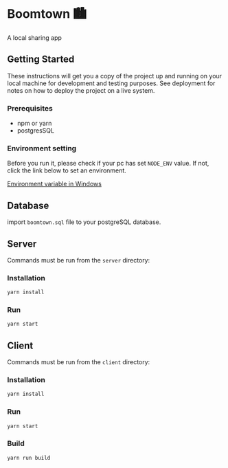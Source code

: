 # Boomtown 🏙

A local sharing app

## Getting Started

These instructions will get you a copy of the project up and running on your local machine for development and testing purposes. See deployment for notes on how to deploy the project on a live system.

### Prerequisites

- npm or yarn
- postgresSQL

### Environment setting

Before you run it, please check if your pc has set `NODE_ENV` value. If not, click the link below to set an environment.

[Environment variable in Windows](https://docs.microsoft.com/ko-kr/windows/win32/procthread/environment-variables?redirectedfrom=MSDN)

## Database

import `boomtown.sql` file to your postgreSQL database.

## Server

Commands must be run from the `server` directory:

### Installation

```bash
yarn install
```

### Run

```bash
yarn start
```

## Client

Commands must be run from the `client` directory:

### Installation

```bash
yarn install
```

### Run

```bash
yarn start
```

### Build

```bash
yarn run build
```
